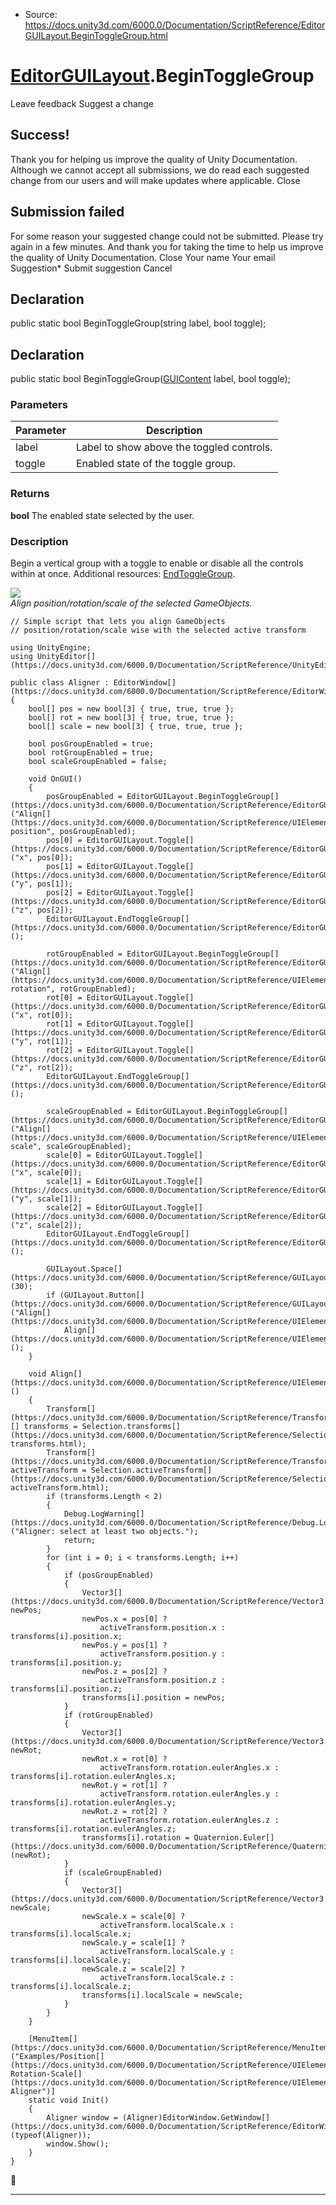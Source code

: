 * Source: https://docs.unity3d.com/6000.0/Documentation/ScriptReference/EditorGUILayout.BeginToggleGroup.html

#  [EditorGUILayout](https://docs.unity3d.com/6000.0/Documentation/ScriptReference/EditorGUILayout.html).BeginToggleGroup
Leave feedback
Suggest a change
## Success!
Thank you for helping us improve the quality of Unity Documentation. Although we cannot accept all submissions, we do read each suggested change from our users and will make updates where applicable.
Close
## Submission failed
For some reason your suggested change could not be submitted. Please <a>try again</a> in a few minutes. And thank you for taking the time to help us improve the quality of Unity Documentation.
Close
Your name Your email Suggestion* Submit suggestion
Cancel
## Declaration
public static bool BeginToggleGroup(string label, bool toggle); 
## Declaration
public static bool BeginToggleGroup([GUIContent](https://docs.unity3d.com/6000.0/Documentation/ScriptReference/GUIContent.html) label, bool toggle); 
### Parameters
Parameter | Description  
---|---  
label | Label to show above the toggled controls.  
toggle | Enabled state of the toggle group.  
### Returns
**bool** The enabled state selected by the user. 
### Description
Begin a vertical group with a toggle to enable or disable all the controls within at once.
Additional resources: [EndToggleGroup](https://docs.unity3d.com/6000.0/Documentation/ScriptReference/EditorGUILayout.EndToggleGroup.html).  
  
![](https://docs.unity3d.com/6000.0/Documentation/StaticFiles/ScriptRefImages/Aligner.png)  
_Align position/rotation/scale of the selected GameObjects._
```
// Simple script that lets you align GameObjects
// position/rotation/scale wise with the selected active transform  
  
using UnityEngine;
using UnityEditor[](https://docs.unity3d.com/6000.0/Documentation/ScriptReference/UnityEditor.html);  
  
public class Aligner : EditorWindow[](https://docs.unity3d.com/6000.0/Documentation/ScriptReference/EditorWindow.html)
{
    bool[] pos = new bool[3] { true, true, true };
    bool[] rot = new bool[3] { true, true, true };
    bool[] scale = new bool[3] { true, true, true };  
  
    bool posGroupEnabled = true;
    bool rotGroupEnabled = true;
    bool scaleGroupEnabled = false;  
  
    void OnGUI()
    {
        posGroupEnabled = EditorGUILayout.BeginToggleGroup[](https://docs.unity3d.com/6000.0/Documentation/ScriptReference/EditorGUILayout.BeginToggleGroup.html)("Align[](https://docs.unity3d.com/6000.0/Documentation/ScriptReference/UIElements.Align.html) position", posGroupEnabled);
        pos[0] = EditorGUILayout.Toggle[](https://docs.unity3d.com/6000.0/Documentation/ScriptReference/EditorGUILayout.Toggle.html)("x", pos[0]);
        pos[1] = EditorGUILayout.Toggle[](https://docs.unity3d.com/6000.0/Documentation/ScriptReference/EditorGUILayout.Toggle.html)("y", pos[1]);
        pos[2] = EditorGUILayout.Toggle[](https://docs.unity3d.com/6000.0/Documentation/ScriptReference/EditorGUILayout.Toggle.html)("z", pos[2]);
        EditorGUILayout.EndToggleGroup[](https://docs.unity3d.com/6000.0/Documentation/ScriptReference/EditorGUILayout.EndToggleGroup.html)();  
  
        rotGroupEnabled = EditorGUILayout.BeginToggleGroup[](https://docs.unity3d.com/6000.0/Documentation/ScriptReference/EditorGUILayout.BeginToggleGroup.html)("Align[](https://docs.unity3d.com/6000.0/Documentation/ScriptReference/UIElements.Align.html) rotation", rotGroupEnabled);
        rot[0] = EditorGUILayout.Toggle[](https://docs.unity3d.com/6000.0/Documentation/ScriptReference/EditorGUILayout.Toggle.html)("x", rot[0]);
        rot[1] = EditorGUILayout.Toggle[](https://docs.unity3d.com/6000.0/Documentation/ScriptReference/EditorGUILayout.Toggle.html)("y", rot[1]);
        rot[2] = EditorGUILayout.Toggle[](https://docs.unity3d.com/6000.0/Documentation/ScriptReference/EditorGUILayout.Toggle.html)("z", rot[2]);
        EditorGUILayout.EndToggleGroup[](https://docs.unity3d.com/6000.0/Documentation/ScriptReference/EditorGUILayout.EndToggleGroup.html)();  
  
        scaleGroupEnabled = EditorGUILayout.BeginToggleGroup[](https://docs.unity3d.com/6000.0/Documentation/ScriptReference/EditorGUILayout.BeginToggleGroup.html)("Align[](https://docs.unity3d.com/6000.0/Documentation/ScriptReference/UIElements.Align.html) scale", scaleGroupEnabled);
        scale[0] = EditorGUILayout.Toggle[](https://docs.unity3d.com/6000.0/Documentation/ScriptReference/EditorGUILayout.Toggle.html)("x", scale[0]);
        scale[1] = EditorGUILayout.Toggle[](https://docs.unity3d.com/6000.0/Documentation/ScriptReference/EditorGUILayout.Toggle.html)("y", scale[1]);
        scale[2] = EditorGUILayout.Toggle[](https://docs.unity3d.com/6000.0/Documentation/ScriptReference/EditorGUILayout.Toggle.html)("z", scale[2]);
        EditorGUILayout.EndToggleGroup[](https://docs.unity3d.com/6000.0/Documentation/ScriptReference/EditorGUILayout.EndToggleGroup.html)();  
  
        GUILayout.Space[](https://docs.unity3d.com/6000.0/Documentation/ScriptReference/GUILayout.Space.html)(30);
        if (GUILayout.Button[](https://docs.unity3d.com/6000.0/Documentation/ScriptReference/GUILayout.Button.html)("Align[](https://docs.unity3d.com/6000.0/Documentation/ScriptReference/UIElements.Align.html)!"))
            Align[](https://docs.unity3d.com/6000.0/Documentation/ScriptReference/UIElements.Align.html)();
    }  
  
    void Align[](https://docs.unity3d.com/6000.0/Documentation/ScriptReference/UIElements.Align.html)()
    {
        Transform[](https://docs.unity3d.com/6000.0/Documentation/ScriptReference/Transform.html)[] transforms = Selection.transforms[](https://docs.unity3d.com/6000.0/Documentation/ScriptReference/Selection-transforms.html);
        Transform[](https://docs.unity3d.com/6000.0/Documentation/ScriptReference/Transform.html) activeTransform = Selection.activeTransform[](https://docs.unity3d.com/6000.0/Documentation/ScriptReference/Selection-activeTransform.html);
        if (transforms.Length < 2)
        {
            Debug.LogWarning[](https://docs.unity3d.com/6000.0/Documentation/ScriptReference/Debug.LogWarning.html)("Aligner: select at least two objects.");
            return;
        }
        for (int i = 0; i < transforms.Length; i++)
        {
            if (posGroupEnabled)
            {
                Vector3[](https://docs.unity3d.com/6000.0/Documentation/ScriptReference/Vector3.html) newPos;
                newPos.x = pos[0] ?
                    activeTransform.position.x : transforms[i].position.x;
                newPos.y = pos[1] ?
                    activeTransform.position.y : transforms[i].position.y;
                newPos.z = pos[2] ?
                    activeTransform.position.z : transforms[i].position.z;
                transforms[i].position = newPos;
            }
            if (rotGroupEnabled)
            {
                Vector3[](https://docs.unity3d.com/6000.0/Documentation/ScriptReference/Vector3.html) newRot;
                newRot.x = rot[0] ?
                    activeTransform.rotation.eulerAngles.x : transforms[i].rotation.eulerAngles.x;
                newRot.y = rot[1] ?
                    activeTransform.rotation.eulerAngles.y : transforms[i].rotation.eulerAngles.y;
                newRot.z = rot[2] ?
                    activeTransform.rotation.eulerAngles.z : transforms[i].rotation.eulerAngles.z;
                transforms[i].rotation = Quaternion.Euler[](https://docs.unity3d.com/6000.0/Documentation/ScriptReference/Quaternion.Euler.html)(newRot);
            }
            if (scaleGroupEnabled)
            {
                Vector3[](https://docs.unity3d.com/6000.0/Documentation/ScriptReference/Vector3.html) newScale;
                newScale.x = scale[0] ?
                    activeTransform.localScale.x : transforms[i].localScale.x;
                newScale.y = scale[1] ?
                    activeTransform.localScale.y : transforms[i].localScale.y;
                newScale.z = scale[2] ?
                    activeTransform.localScale.z : transforms[i].localScale.z;
                transforms[i].localScale = newScale;
            }
        }
    }  
  
    [MenuItem[](https://docs.unity3d.com/6000.0/Documentation/ScriptReference/MenuItem.html)("Examples/Position[](https://docs.unity3d.com/6000.0/Documentation/ScriptReference/UIElements.Position.html)-Rotation-Scale[](https://docs.unity3d.com/6000.0/Documentation/ScriptReference/UIElements.Scale.html) Aligner")]
    static void Init()
    {
        Aligner window = (Aligner)EditorWindow.GetWindow[](https://docs.unity3d.com/6000.0/Documentation/ScriptReference/EditorWindow.GetWindow.html)(typeof(Aligner));
        window.Show();
    }
}

```

* * *

